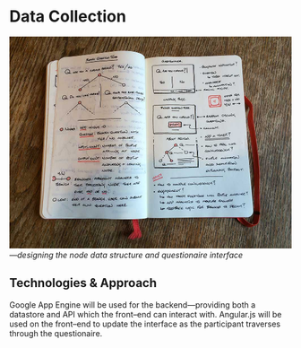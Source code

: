 # Data Collection

![Questionaire Concepts](../project_images/2014-02-13-10.43.31.jpg)
*—designing the node data structure and questionaire interface*

## Technologies & Approach

Google App Engine will be used for the backend—providing both a datastore and API which the front–end can interact with.
Angular.js will be used on the front–end to update the interface as the participant traverses through the questionaire.
